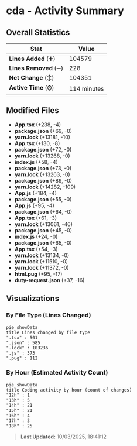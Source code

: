 # cda - Activity Summary 

## Overall Statistics

| Stat                   | Value                                                             |
| ---------------------- | ----------------------------------------------------------------- |
| **Lines Added** (➕)   | 104579                                          |
| **Lines Removed** (➖) | 228                                        |
| **Net Change** (↕)    | 104351                |
| **Active Time** (⌚)   | 114 minutes |


## Modified Files
- **App.tsx** (+238, -4)
- **package.json** (+69, -0)
- **yarn.lock** (+13181, -10)
- **App.tsx** (+130, -8)
- **package.json** (+72, -0)
- **yarn.lock** (+13268, -0)
- **index.js** (+58, -4)
- **package.json** (+73, -0)
- **yarn.lock** (+13263, -0)
- **package.json** (+89, -0)
- **yarn.lock** (+14282, -109)
- **App.js** (+184, -4)
- **package.json** (+55, -0)
- **App.js** (+95, -4)
- **package.json** (+64, -0)
- **App.tsx** (+61, -3)
- **yarn.lock** (+13061, -46)
- **package.json** (+45, -0)
- **index.js** (+24, -0)
- **package.json** (+65, -0)
- **App.tsx** (+54, -3)
- **yarn.lock** (+13134, -0)
- **yarn.lock** (+11510, -0)
- **yarn.lock** (+11372, -0)
- **html.pug** (+95, -17)
- **duty-request.json** (+37, -16)

## Visualizations

### By File Type (Lines Changed)

```mermaid
pie showData
title Lines changed by file type
".tsx" : 501
".json" : 585
".lock" : 103236
".js" : 373
".pug" : 112
```

### By Hour (Estimated Activity Count)

```mermaid
pie showData
title Coding activity by hour (count of changes)
"12h" : 1
"13h" : 5
"14h" : 21
"15h" : 21
"16h" : 4
"17h" : 3
"18h" : 25
```


> **Last Updated:** 10/03/2025, 18:41:12